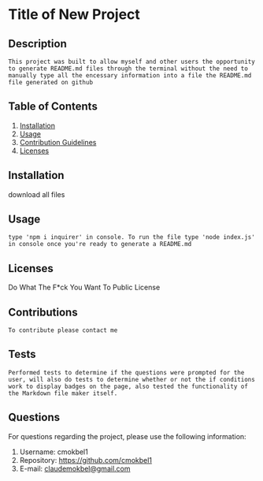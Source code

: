 
  # Title of New Project
      
  ## Description 
    This project was built to allow myself and other users the opportunity to generate README.md files through the terminal without the need to manually type all the encessary information into a file the README.md file generated on github

  ## Table of Contents
  1. [Installation](#Installation)
  2. [Usage](#Usage)
  3. [Contribution Guidelines](#Contributions)
  4. [Licenses](#Licenses)
      
  ## Installation
   download all files

  ## Usage
    type 'npm i inquirer' in console. To run the file type 'node index.js' in console once you're ready to generate a README.md

  ## Licenses
   Do What The F*ck You Want To Public License

  ## Contributions
    To contribute please contact me

  ## Tests
    Performed tests to determine if the questions were prompted for the user, will also do tests to determine whether or not the if conditions work to display badges on the page, also tested the functionality of the Markdown file maker itself.

  ## Questions
   For questions regarding the project, please use the following information:
   1. Username: cmokbel1
   2. Repository: https://github.com/cmokbel1
   3. E-mail: claudemokbel@gmail.com
